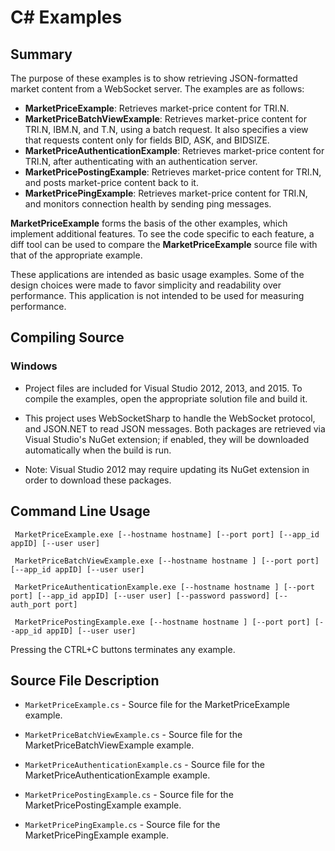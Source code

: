 # C# Examples
## Summary

The purpose of these examples is to show retrieving JSON-formatted market content
from a WebSocket server. The examples are as follows:

* __MarketPriceExample__: Retrieves market-price content for TRI.N.
* __MarketPriceBatchViewExample__: Retrieves market-price content for TRI.N, IBM.N, and T.N, 
  using a batch request. It also specifies a view that requests content only for fields 
  BID, ASK, and BIDSIZE.
* __MarketPriceAuthenticationExample__: Retrieves market-price content for TRI.N, after 
  authenticating with an authentication server.
* __MarketPricePostingExample__: Retrieves market-price content for TRI.N, and posts
  market-price content back to it.
* __MarketPricePingExample__: Retrieves market-price content for TRI.N, and monitors
  connection health by sending ping messages.

__MarketPriceExample__ forms the basis of the other examples, which implement additional
features. To see the code specific to each feature, a diff tool can be used to compare
the __MarketPriceExample__ source file with that of the appropriate example.

These applications are intended as basic usage examples. Some of the design choices
were made to favor simplicity and readability over performance. This application 
is not intended to be used for measuring performance.

## Compiling Source
### Windows
- Project files are included for Visual Studio 2012, 2013, and 2015. To compile the examples,
open the appropriate solution file and build it.

- This project uses WebSocketSharp to handle the WebSocket protocol, and JSON.NET to read
JSON messages. Both packages are retrieved via Visual Studio's NuGet extension; if enabled,
they will be downloaded automatically when the build is run.

- Note: Visual Studio 2012 may require updating its NuGet extension in order to download these 
packages.

## Command Line Usage

``` MarketPriceExample.exe [--hostname hostname] [--port port] [--app_id appID] [--user user]```

``` MarketPriceBatchViewExample.exe [--hostname hostname ] [--port port] [--app_id appID] [--user user]```

``` MarketPriceAuthenticationExample.exe [--hostname hostname ] [--port port] [--app_id appID] [--user user] [--password password] [--auth_port port]```

``` MarketPricePostingExample.exe [--hostname hostname ] [--port port] [--app_id appID] [--user user]```

Pressing the CTRL+C buttons terminates any example.

## Source File Description

* `MarketPriceExample.cs` - Source file for the MarketPriceExample example.

* `MarketPriceBatchViewExample.cs` - Source file for the MarketPriceBatchViewExample example.

* `MarketPriceAuthenticationExample.cs` - Source file for the MarketPriceAuthenticationExample example.

* `MarketPricePostingExample.cs` - Source file for the MarketPricePostingExample example.

* `MarketPricePingExample.cs` - Source file for the MarketPricePingExample example.
